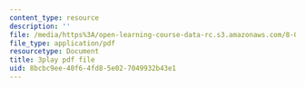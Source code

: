 ```yaml
---
content_type: resource
description: ''
file: /media/https%3A/open-learning-course-data-rc.s3.amazonaws.com/8-01sc-classical-mechanics-fall-2016/8bcbc9ee40f64fd85e027049932b43e1_7x62TdS0Nn0.pdf
file_type: application/pdf
resourcetype: Document
title: 3play pdf file
uid: 8bcbc9ee-40f6-4fd8-5e02-7049932b43e1
---
```

